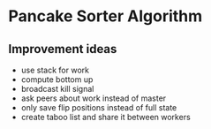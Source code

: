 # Pancake Sorter Algorithm

## Improvement ideas

* use stack for work
* compute bottom up
* broadcast kill signal
* ask peers about work instead of master
* only save flip positions instead of full state
* create taboo list and share it between workers
